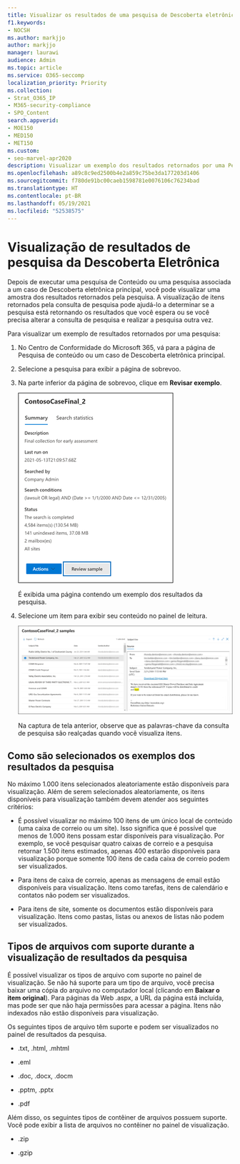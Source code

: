 ```yaml
---
title: Visualizar os resultados de uma pesquisa de Descoberta eletrônica
f1.keywords:
- NOCSH
ms.author: markjjo
author: markjjo
manager: laurawi
audience: Admin
ms.topic: article
ms.service: O365-seccomp
localization_priority: Priority
ms.collection:
- Strat_O365_IP
- M365-security-compliance
- SPO_Content
search.appverid:
- MOE150
- MED150
- MET150
ms.custom:
- seo-marvel-apr2020
description: Visualizar um exemplo dos resultados retornados por uma Pesquisa de conteúdo ou uma pesquisa de Descoberta eletrônica Principal no Centro de Conformidade do Microsoft 365.
ms.openlocfilehash: a89c8c9ed2500b4e2a859c75be3da177203d1406
ms.sourcegitcommit: f780de91bc00caeb1598781e0076106c76234bad
ms.translationtype: HT
ms.contentlocale: pt-BR
ms.lasthandoff: 05/19/2021
ms.locfileid: "52538575"
---
```

# <a name="preview-ediscovery-search-results"></a>Visualização de resultados de pesquisa da Descoberta Eletrônica

Depois de executar uma pesquisa de Conteúdo ou uma pesquisa associada a um caso de Descoberta eletrônica principal, você pode visualizar uma amostra dos resultados retornados pela pesquisa. A visualização de itens retornados pela consulta de pesquisa pode ajudá-lo a determinar se a pesquisa está retornando os resultados que você espera ou se você precisa alterar a consulta de pesquisa e realizar a pesquisa outra vez.

Para visualizar um exemplo de resultados retornados por uma pesquisa:

1. No Centro de Conformidade do Microsoft 365, vá para a página de Pesquisa de conteúdo ou um caso de Descoberta eletrônica principal.

2. Selecione a pesquisa para exibir a página de sobrevoo.

3. Na parte inferior da página de sobrevoo, clique em **Revisar exemplo**.

   ![Clique em Revisar exemplo na página flyout para exibir os resultados](../media/PreviewSearchResults1.png)

   É exibida uma página contendo um exemplo dos resultados da pesquisa.

4. Selecione um item para exibir seu conteúdo no painel de leitura.

   ![Exibir itens no painel de leitura](../media/PreviewSearchResults2.png)

   Na captura de tela anterior, observe que as palavras-chave da consulta de pesquisa são realçadas quando você visualiza itens.

## <a name="how-the-search-result-samples-are-selected"></a>Como são selecionados os exemplos dos resultados da pesquisa

No máximo 1.000 itens selecionados aleatoriamente estão disponíveis para visualização. Além de serem selecionados aleatoriamente, os itens disponíveis para visualização também devem atender aos seguintes critérios:

- É possível visualizar no máximo 100 itens de um único local de conteúdo (uma caixa de correio ou um site). Isso significa que é possível que menos de 1.000 itens possam estar disponíveis para visualização. Por exemplo, se você pesquisar quatro caixas de correio e a pesquisa retornar 1.500 itens estimados, apenas 400 estarão disponíveis para visualização porque somente 100 itens de cada caixa de correio podem ser visualizados.

- Para itens de caixa de correio, apenas as mensagens de email estão disponíveis para visualização. Itens como tarefas, itens de calendário e contatos não podem ser visualizados.

- Para itens de site, somente os documentos estão disponíveis para visualização. Itens como pastas, listas ou anexos de listas não podem ser visualizados.

## <a name="file-types-supported-when-previewing-search-results"></a>Tipos de arquivos com suporte durante a visualização de resultados da pesquisa

É possível visualizar os tipos de arquivo com suporte no painel de visualização. Se não há suporte para um tipo de arquivo, você precisa baixar uma cópia do arquivo no computador local (clicando em **Baixar o item original**). Para páginas da Web .aspx, a URL da página está incluída, mas pode ser que não haja permissões para acessar a página. Itens não indexados não estão disponíveis para visualização.

Os seguintes tipos de arquivo têm suporte e podem ser visualizados no painel de resultados da pesquisa.
  
- .txt, .html, .mhtml

- .eml

- .doc, .docx, .docm

- .pptm, .pptx

- .pdf

Além disso, os seguintes tipos de contêiner de arquivos possuem suporte. Você pode exibir a lista de arquivos no contêiner no painel de visualização.
  
- .zip

- .gzip